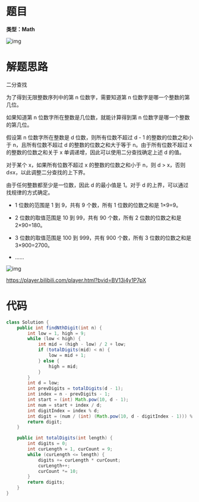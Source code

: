 # 题目

**类型：Math**

![img](https://cdn.nlark.com/yuque/0/2021/png/2941598/1638364367969-eb4de6ec-32b4-4f44-9709-0e4cfd1444bd.png)



# 解题思路

二分查找

为了得到无限整数序列中的第 n 位数字，需要知道第 n 位数字是哪一个整数的第几位。

如果知道第 n 位数字所在整数是几位数，就能计算得到第 n 位数字是哪一个整数的第几位。



假设第 n 位数字所在整数是 d 位数，则所有位数不超过 d - 1 的整数的位数之和小于 n，且所有位数不超过 d 的整数的位数之和大于等于 n。由于所有位数不超过 x 的整数的位数之和关于 x 单调递增，因此可以使用二分查找确定上述 d 的值。

对于某个 x，如果所有位数不超过 x 的整数的位数之和小于 n，则 d > x，否则 d≤x，以此调整二分查找的上下界。



由于任何整数都至少是一位数，因此 d 的最小值是 1。对于 d 的上界，可以通过找规律的方式确定。

- 1 位数的范围是 1 到 9，共有 9 个数，所有 1 位数的位数之和是 1×9=9。
- 2 位数的取值范围是 10 到 99，共有 90 个数，所有 2 位数的位数之和是 2×90=180。

- 3 位数的取值范围是 100 到 999，共有 900 个数，所有 3 位数的位数之和是 3×900=2700。
- ……



![img](https://cdn.nlark.com/yuque/0/2021/png/2941598/1638548218111-83491633-c751-466a-b028-fbeeb37213f8.png)

https://player.bilibili.com/player.html?bvid=BV13i4y1P7pX

# 代码

```java
class Solution {
    public int findNthDigit(int n) {
        int low = 1, high = 9;
        while (low < high) {
            int mid = (high - low) / 2 + low;
            if (totalDigits(mid) < n) {
                low = mid + 1;
            } else {
                high = mid;
            }
        }
        int d = low;
        int prevDigits = totalDigits(d - 1);
        int index = n - prevDigits - 1;
        int start = (int) Math.pow(10, d - 1);
        int num = start + index / d;
        int digitIndex = index % d;
        int digit = (num / (int) (Math.pow(10, d - digitIndex - 1))) % 10;
        return digit;
    }

    public int totalDigits(int length) {
        int digits = 0;
        int curLength = 1, curCount = 9;
        while (curLength <= length) {
            digits += curLength * curCount;
            curLength++;
            curCount *= 10;
        }
        return digits;
    }
}
```